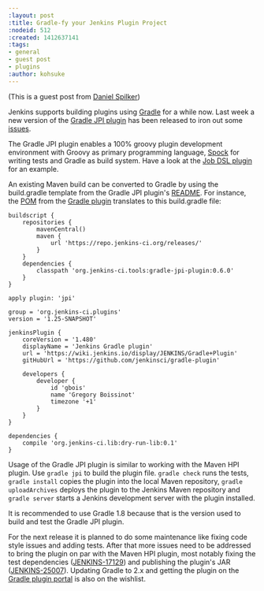 ```yaml
---
:layout: post
:title: Gradle-fy your Jenkins Plugin Project
:nodeid: 512
:created: 1412637141
:tags:
- general
- guest post
- plugins
:author: kohsuke
---
```

(This is a guest post from [Daniel Spilker](https://web.archive.org/web/20180520134954/http://www.daniel-spilker.com/))

Jenkins supports building plugins using [Gradle](https://www.gradle.org/) for a while now. Last week a new version of the [Gradle JPI plugin](https://wiki.jenkins.io/display/JENKINS/Gradle+JPI+Plugin) has been released to iron out some [issues](https://github.com/jenkinsci/gradle-jpi-plugin/blob/0.6.0/CHANGELOG.md).

The Gradle JPI plugin enables a 100% groovy plugin development environment with Groovy as primary programming language, [Spock](https://code.google.com/p/spock/) for writing tests and Gradle as build system. Have a look at the [Job DSL plugin](https://github.com/jenkinsci/job-dsl-plugin) for an example.

An existing Maven build can be converted to Gradle by using the build.gradle template from the Gradle JPI plugin's [README](https://github.com/jenkinsci/gradle-jpi-plugin/blob/master/README.md). For instance, the [POM](https://github.com/jenkinsci/gradle-plugin/blob/763256601be20c30d238179c1ed3965011d6dfd5/pom.xml) from the [Gradle plugin](https://wiki.jenkins.io/display/JENKINS/Gradle+Plugin) translates to this build.gradle file:

    buildscript {
        repositories {
            mavenCentral()
            maven {
                url 'https://repo.jenkins-ci.org/releases/'
            }
        }
        dependencies {
            classpath 'org.jenkins-ci.tools:gradle-jpi-plugin:0.6.0'
        }
    }

    apply plugin: 'jpi'

    group = 'org.jenkins-ci.plugins'
    version = '1.25-SNAPSHOT'

    jenkinsPlugin {
        coreVersion = '1.480'
        displayName = 'Jenkins Gradle plugin'
        url = 'https://wiki.jenkins.io/display/JENKINS/Gradle+Plugin'
        gitHubUrl = 'https://github.com/jenkinsci/gradle-plugin'

        developers {
            developer {
                id 'gbois'
                name 'Gregory Boissinot'
                timezone '+1'
            }
        }                           
    }

    dependencies {
        compile 'org.jenkins-ci.lib:dry-run-lib:0.1'
    }

Usage of the Gradle JPI plugin is similar to working with the Maven HPI plugin. Use `gradle jpi` to build the plugin file. `gradle check` runs the tests, `gradle install` copies the plugin into the local Maven repository, `gradle uploadArchives` deploys the plugin to the Jenkins Maven repository and `gradle server` starts a Jenkins development server with the plugin installed.

It is recommended to use Gradle 1.8 because that is the version used to build and test the Gradle JPI plugin.

For the next release it is planned to do some maintenance like fixing code style issues and adding tests. After that more issues need to be addressed to bring the plugin on par with the Maven HPI plugin, most notably fixing the test dependencies ([JENKINS-17129](https://issues.jenkins-ci.org/browse/JENKINS-17129)) and publishing the plugin's JAR ([JENKINS-25007](https://issues.jenkins-ci.org/browse/JENKINS-25007)). Updating Gradle to 2.x and getting the plugin on the [Gradle plugin portal](https://plugins.gradle.org/) is also on the wishlist.
